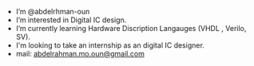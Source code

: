 - I’m @abdelrhman-oun
- I’m interested in Digital IC design.
- I’m currently learning Hardware Discription Langauges (VHDL , Verilo, SV).
- I'm looking to take an internship as an digital IC designer.
- mail: abdelrahman.mo.oun@gmail.com

<!---
abdelrhman-oun/abdelrhman-oun is a ✨ special ✨ repository because its `README.md` (this file) appears on your GitHub profile.
You can click the Preview link to take a look at your changes.
--->
